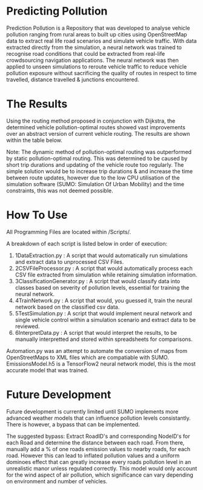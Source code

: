 # Predicting Pollution

Prediction Pollution is a Repository that was developed to analyse vehicle pollution ranging from rural areas to built up cities using OpenStreetMap data to extract real life road scenarios and simulate vehicle traffic. With data extracted directly from the simulation, a neural network was trained to recognise road conditions that could be extracted from real-life crowdsourcing navigation applications. The neural network was then applied to unseen simulations to reroute vehicle traffic to reduce vehicle pollution exposure without sacrificing the quality of routes in respect to time travelled, distance travelled & junctions encountered.

# The Results
Using the routing method proposed in conjunction with Dijkstra, the determined vehicle pollution-optimal routes showed vast improvements over an abstract version of current vehicle routing. The results are shown within the table below. 

Note:
The dynamic method of pollution-optimal routing was outperformed by static pollution-optimal routing. This was determined to be caused by short trip durations and updating of the vehicle route too regularly. The simple solution would be to increase trip durations & and increase the time between route updates, however due to the low CPU utilisation of the simulation software (SUMO: Simulation Of Urban Mobility) and the time constraints, this was not deemed possible.

# How To Use
All Programming Files are located within /Scripts/.

A breakdown of each script is listed below in order of execution:
1) 1DataExtraction.py : A script that would automatically run simulations and extract data to unprocessed CSV Files.
2) 2CSVFileProcessor.py : A script that would automatically process each CSV file extracted from simulation while retaining simulation information.
3) 3ClassificationGenerator.py : A script that would classify data into classes based on severity of pollution levels, essential for training the neural network.
4) 4TrainNetwork.py : A script that would, you guessed it, train the neural network based on the classified csv data.
5) 5TestSimulation.py : A script that would implement neural network and single vehicle control within a simulation scenario and extract data to be reviewed.
6) 6InterpretData.py : A script that would interpret the results, to be manually interpretted and stored within spreadsheets for comparisons.

Automation.py was an attempt to automate the conversion of maps from OpenStreetMaps to XML files which are compatiable with SUMO.
EmissionsModel.h5 is a TensorFlow2 neural network model, this is the most accurate model that was trained.

# Future Development
Future development is currently limited until SUMO implements more advanced weather models that can influence pollution levels consistantly. There is however, a bypass that can be implemented. 

The suggested bypass:
Extract RoadID's and corresponding NodeID's for each Road and determine the distance between each road. From there, manually add a % of one roads emission values to nearby roads, for each road. However this can lead to inflated pollution values and a uniform dominoes effect that can greatly increase every roads pollution level in an unrealistic manor unless regulated correctly. This model would only account for the wind aspect of air pollution, which significance can vary depending on environment and number of vehicles.
